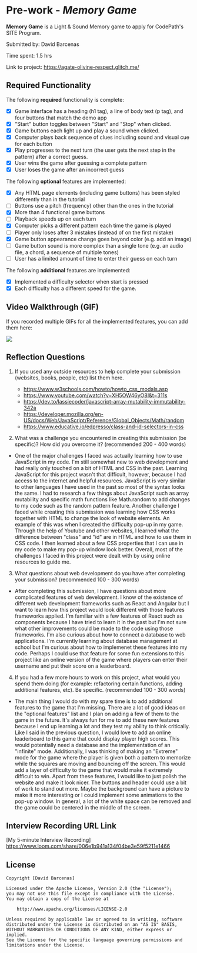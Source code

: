 # Pre-work - *Memory Game*

**Memory Game** is a Light & Sound Memory game to apply for CodePath's SITE Program. 

Submitted by: David Barcenas

Time spent: 1.5 hrs

Link to project: https://agate-olivine-respect.glitch.me/

## Required Functionality

The following **required** functionality is complete:

* [x] Game interface has a heading (h1 tag), a line of body text (p tag), and four buttons that match the demo app
* [x] "Start" button toggles between "Start" and "Stop" when clicked. 
* [x] Game buttons each light up and play a sound when clicked. 
* [x] Computer plays back sequence of clues including sound and visual cue for each button
* [x] Play progresses to the next turn (the user gets the next step in the pattern) after a correct guess. 
* [x] User wins the game after guessing a complete pattern
* [x] User loses the game after an incorrect guess

The following **optional** features are implemented:

* [x] Any HTML page elements (including game buttons) has been styled differently than in the tutorial
* [ ] Buttons use a pitch (frequency) other than the ones in the tutorial
* [x] More than 4 functional game buttons
* [ ] Playback speeds up on each turn
* [x] Computer picks a different pattern each time the game is played
* [ ] Player only loses after 3 mistakes (instead of on the first mistake)
* [x] Game button appearance change goes beyond color (e.g. add an image)
* [ ] Game button sound is more complex than a single tone (e.g. an audio file, a chord, a sequence of multiple tones)
* [ ] User has a limited amount of time to enter their guess on each turn

The following **additional** features are implemented:

* [x] Implemented a difficulty selector when start is pressed
* [x] Each difficulty has a different speed for the game.

## Video Walkthrough (GIF)

If you recorded multiple GIFs for all the implemented features, you can add them here:

![](https://i.imgur.com/Cfzswsl.gif)


## Reflection Questions
1. If you used any outside resources to help complete your submission (websites, books, people, etc) list them here. 

    * https://www.w3schools.com/howto/howto_css_modals.asp
    * https://www.youtube.com/watch?v=XH5OW46yO8I&t=311s
    * https://dev.to/lassiecoder/javascript-array-mutability-immutability-342a
    * https://developer.mozilla.org/en-US/docs/Web/JavaScript/Reference/Global_Objects/Math/random
    * https://www.educative.io/edpresso/class-and-id-selectors-in-css
    

2. What was a challenge you encountered in creating this submission (be specific)? How did you overcome it? (recommended 200 - 400 words) 

*   One of the major challenges I faced was actually learning how to use JavaScript in my code. I'm still somewhat new to web development and had really only touched on a bit of HTML and CSS in the past. Learning JavaScript for this project wasn't that difficult, however, because I had access to the internet and helpful resources. JavaScript is very similar to other languages I have used in the past so most of the syntax looks the same. I had to research a few things about JavaScript such as array mutability and specific math functions like Math.random to add changes to my code such as the random pattern feature. Another challenge I faced while creating this submission was learning how CSS works together with HTML to change the look of website elements. An example of this was when I created the difficulty pop-up in my game. Through the help of Youtube and other websites, I learned what the difference between "class" and "id" are in HTML and how to use them in CSS code. I then learned about a few CSS properties that I can use in my code to make my pop-up window look better. Overall, most of the challenges I faced in this project were dealt with by using online resources to guide me.

3. What questions about web development do you have after completing your submission? (recommended 100 - 300 words) 

*   After completing this submission, I have questions about more complicated features of web development. I know of the existence of different web development frameworks such as React and Angular but I want to learn how this project would look different with those features frameworks applied. I'm familiar with a few features of React such as components because I have tried to learn it in the past but I'm not sure what other improvements could be made to the code using those frameworks. I'm also curious about how to connect a database to web applications. I'm currently learning about database management at school but I'm curious about how to implemenet these features into my code. Perhaps I could use that feature for some fun extensions to this project like an online version of the game where players can enter their username and put their score on a leaderboard.

4. If you had a few more hours to work on this project, what would you spend them doing (for example: refactoring certain functions, adding additional features, etc). Be specific. (recommended 100 - 300 words)

*  The main thing I would do with my spare time is to add additional features to the game that I'm missing. There are a lot of good ideas on the "optional features" list and I plan on adding a few of them to the game in the future. It's always fun for me to add these new features because I end up learning a lot and they test my ability to think critically. Like I said in the previous question, I would love to add an online leaderboard to this game that could display player high scores. This would potentially need a database and the implementation of an "infinite" mode. Additionally, I was thinking of making an "Extreme" mode for the game where the player is given both a pattern to memorize while the squares are moving and bouncing off the screen. This would add a layer of difficulty to the game that would make it extremely difficult to win. Apart from these features, I would like to just polish the website and make it look nicer. The buttons and header could use a bit of work to stand out more. Maybe the background can have a picture to make it more interesting or I could implement some animations to the pop-up window. In general, a lot of the white space can be removed and the game could be centered in the middle of the screen.


## Interview Recording URL Link

[My 5-minute Interview Recording] https://www.loom.com/share/006e1b941a134f04be3e59f5211e1466


## License

    Copyright [David Barcenas]

    Licensed under the Apache License, Version 2.0 (the "License");
    you may not use this file except in compliance with the License.
    You may obtain a copy of the License at

        http://www.apache.org/licenses/LICENSE-2.0

    Unless required by applicable law or agreed to in writing, software
    distributed under the License is distributed on an "AS IS" BASIS,
    WITHOUT WARRANTIES OR CONDITIONS OF ANY KIND, either express or implied.
    See the License for the specific language governing permissions and
    limitations under the License.
